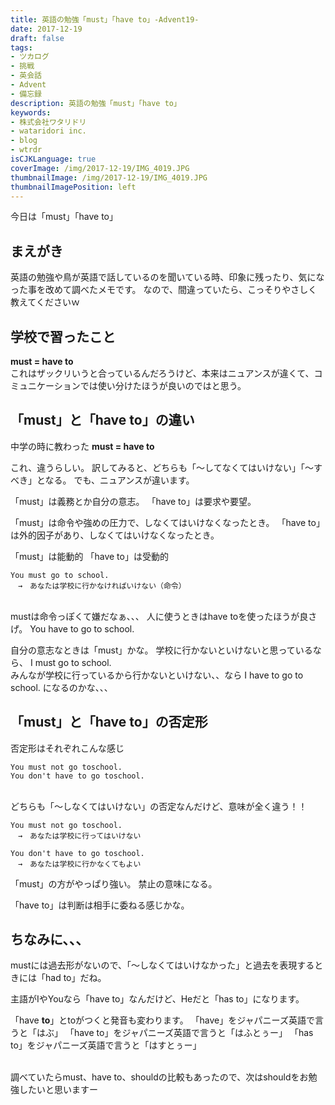 ```yaml
---
title: 英語の勉強「must」「have to」-Advent19-
date: 2017-12-19
draft: false
tags:
- ツカログ
- 挑戦
- 英会話
- Advent
- 備忘録
description: 英語の勉強「must」「have to」
keywords:
- 株式会社ワタリドリ
- wataridori inc.
- blog
- wtrdr
isCJKLanguage: true
coverImage: /img/2017-12-19/IMG_4019.JPG
thumbnailImage: /img/2017-12-19/IMG_4019.JPG
thumbnailImagePosition: left
---
```

今日は「must」「have to」

## まえがき
英語の勉強や鳥が英語で話しているのを聞いている時、印象に残ったり、気になった事を改めて調べたメモです。
なので、間違っていたら、こっそりやさしく教えてくださいｗ

## 学校で習ったこと

**must = have to**
<br>
これはザックリいうと合っているんだろうけど、本来はニュアンスが違くて、コミュニケーションでは使い分けたほうが良いのではと思う。

## 「must」と「have to」の違い
中学の時に教わった
**must = have to**

これ、違うらしい。
訳してみると、どちらも「〜してなくてはいけない」「〜すべき」となる。
でも、ニュアンスが違います。
<br>

「must」は義務とか自分の意志。
「have to」は要求や要望。

「must」は命令や強めの圧力で、しなくてはいけなくなったとき。
「have to」は外的因子があり、しなくてはいけなくなったとき。

「must」は能動的
「have to」は受動的
<br>
``` text
You must go to school.
　→　あなたは学校に行かなければいけない（命令）
```
<br>
mustは命令っぽくて嫌だなぁ、、、
人に使うときはhave toを使ったほうが良さげ。
You have to go to school.

自分の意志なときは「must」かな。
学校に行かないといけないと思っているなら、
I must go to school.
<br>
みんなが学校に行っているから行かないといけない、、なら
I have to go to school.
になるのかな、、、


## 「must」と「have to」の否定形

否定形はそれぞれこんな感じ
``` text
You must not go toschool.
You don't have to go toschool.
```
<br>
どちらも「〜しなくてはいけない」の否定なんだけど、意味が全く違う！！

``` text
You must not go toschool.
　→　あなたは学校に行ってはいけない

You don't have to go toschool.
　→　あなたは学校に行かなくてもよい
```

「must」の方がやっぱり強い。
禁止の意味になる。

「have to」は判断は相手に委ねる感じかな。


## ちなみに、、、
mustには過去形がないので、「〜しなくてはいけなかった」と過去を表現するときには「had to」だね。

主語がIやYouなら「have to」なんだけど、Heだと「has to」になります。

「have **to**」とtoがつくと発音も変わります。
「have」をジャパニーズ英語で言うと「はぶ」
「have to」をジャパニーズ英語で言うと「はふとぅー」
「has to」をジャパニーズ英語で言うと「はすとぅー」

<br>
調べていたらmust、have to、shouldの比較もあったので、次はshouldをお勉強したいと思いますー

